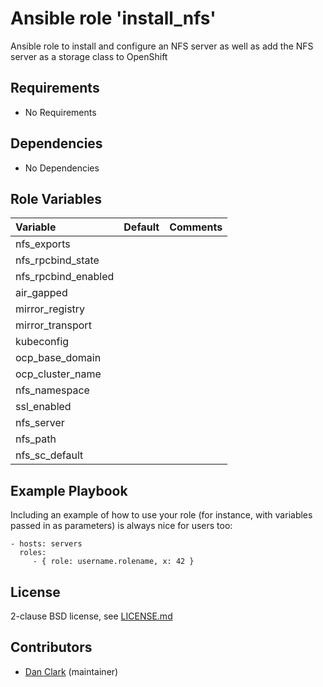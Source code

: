 # Ansible role 'install_nfs'

Ansible role to install and configure an NFS server as well as add the NFS server as a storage class to OpenShift

## Requirements

- No Requirements

## Dependencies

- No Dependencies

## Role Variables

| Variable                | Default                       | Comments                                                                                |
| :---                    | :---                          | :---                                                                                    |
| nfs_exports             |                     
| nfs_rpcbind_state       |
| nfs_rpcbind_enabled     |
| air_gapped              |
| mirror_registry         |
| mirror_transport        |
| kubeconfig              |
| ocp_base_domain         |
| ocp_cluster_name        |
| nfs_namespace           |
| ssl_enabled             |
| nfs_server              |
| nfs_path                |
| nfs_sc_default          | 


Example Playbook
----------------

Including an example of how to use your role (for instance, with variables passed in as parameters) is always nice for users too:

    - hosts: servers
      roles:
         - { role: username.rolename, x: 42 }

## License

2-clause BSD license, see [LICENSE.md](LICENSE.md)

## Contributors

- [Dan Clark](https://github.com/dmc5179/) (maintainer)
